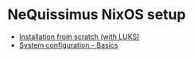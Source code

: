 # NeQuissimus NixOS setup

- [Installation from scratch (with LUKS)](./installation)
- [System configuration - Basics](./config-basic)

<!--
- [Desktop environment](./desktop)
- [System configuration - Misc](./config-misc)
- [User environments](./user-env)
- [Custom package overrides](./pkg-override)
- [Application configuration](./app-config)
- [System maintenance](./maintain)
- [Add / update packages to nixpkgs / Contribute](./contribute)
-->
